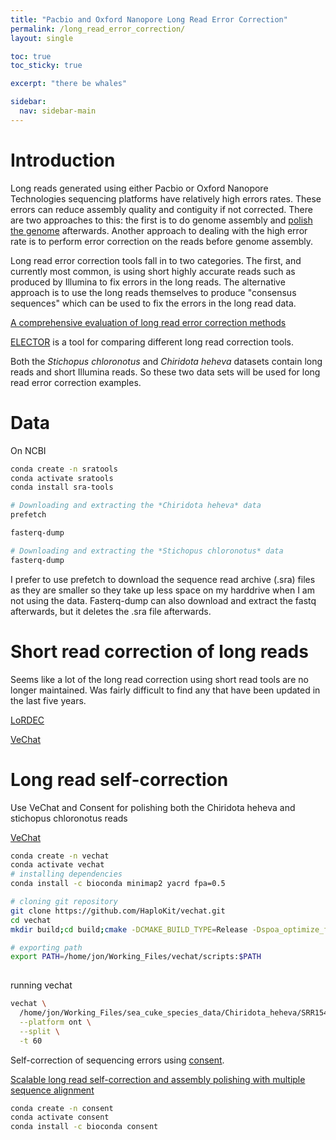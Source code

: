 ```yaml
---
title: "Pacbio and Oxford Nanopore Long Read Error Correction"
permalink: /long_read_error_correction/
layout: single

toc: true 
toc_sticky: true

excerpt: "there be whales"

sidebar:
  nav: sidebar-main
---
```


# Introduction

Long reads generated using either Pacbio or Oxford Nanopore Technologies sequencing platforms have relatively high errors rates. These errors can reduce assembly quality and contiguity if not corrected. There are two approaches to this: the first is to do genome assembly and [polish the genome](/genome_polishing/) afterwards. Another approach to dealing with the high error rate is to perform error correction on the reads before genome assembly. 

Long read error correction tools fall in to two categories. The first, and currently most common, is using short highly accurate reads such as produced by Illumina to fix errors in the long reads. The alternative approach is to use the long reads themselves to produce "consensus sequences" which can be used to fix the errors in the long read data. 

[A comprehensive evaluation of long read error correction methods](https://link.springer.com/article/10.1186/s12864-020-07227-0)

[ELECTOR](https://github.com/kamimrcht/ELECTOR) is a tool for comparing different long read correction tools. 

Both the *Stichopus chloronotus* and *Chiridota heheva* datasets contain long reads and short Illumina reads. So these two data sets will be used for long read error correction examples. 

# Data

On NCBI 
```bash
conda create -n sratools
conda activate sratools
conda install sra-tools

# Downloading and extracting the *Chiridota heheva* data 
prefetch

fasterq-dump

# Downloading and extracting the *Stichopus chloronotus* data
fasterq-dump


```

I prefer to use prefetch to download the sequence read archive (.sra) files as they are smaller so they take up less space on my harddrive when I am not using the data. Fasterq-dump can also download and extract the fastq afterwards, but it deletes the .sra file afterwards. 

# Short read correction of long reads

Seems like a lot of the long read correction using short read tools are no longer maintained. Was fairly difficult to find any that have been updated in the last five years. 

[LoRDEC](http://www.atgc-montpellier.fr/lordec/)

[VeChat](https://github.com/HaploKit/vechat)

# Long read self-correction

Use VeChat and Consent for polishing both the Chiridota heheva and stichopus chloronotus reads

[VeChat](https://github.com/HaploKit/vechat) 

```bash
conda create -n vechat
conda activate vechat
# installing dependencies
conda install -c bioconda minimap2 yacrd fpa=0.5

# cloning git repository
git clone https://github.com/HaploKit/vechat.git
cd vechat
mkdir build;cd build;cmake -DCMAKE_BUILD_TYPE=Release -Dspoa_optimize_for_portability=ON ..;make

# exporting path
export PATH=/home/jon/Working_Files/vechat/scripts:$PATH
  
```

running vechat
```bash
vechat \
  /home/jon/Working_Files/sea_cuke_species_data/Chiridota_heheva/SRR15466781/SRR15466781.fastq \
  --platform ont \
  --split \
  -t 60

```



Self-correction of sequencing errors using [consent](https://github.com/morispi/CONSENT).

[Scalable long read self-correction and assembly polishing with multiple sequence alignment](https://www.nature.com/articles/s41598-020-80757-5)


```bash
conda create -n consent
conda activate consent
conda install -c bioconda consent 
```